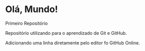 # Olá, Mundo!
 Primeiro Repositório

 Repositório utilizando para o aprendizado de Git e GitHub.
 
 Adicionando uma linha diretamente pelo editor fo GitHub Online.
